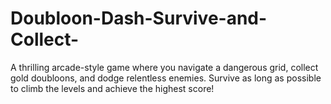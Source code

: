 # Doubloon-Dash-Survive-and-Collect-
A thrilling arcade-style game where you navigate a dangerous grid, collect gold doubloons, and dodge relentless enemies. Survive as long as possible to climb the levels and achieve the highest score!

